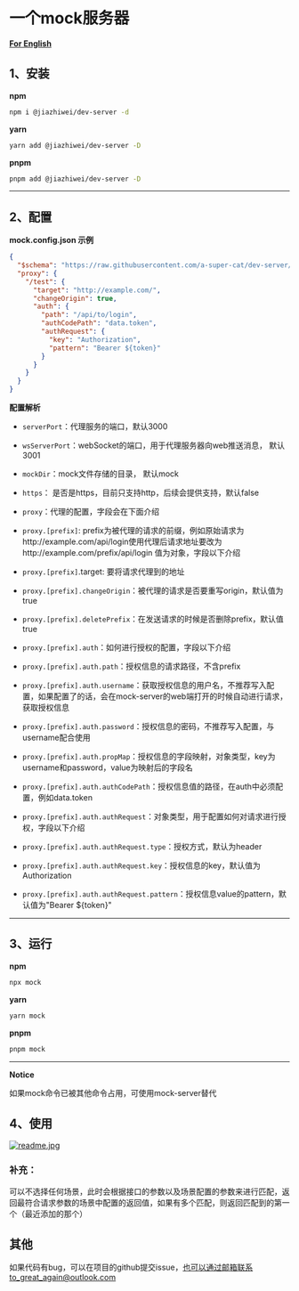 # 一个mock服务器

[**For English**](https://github.com/a-super-cat/dev-server/blob/main/README.en.md "English Readme")

## 1、安装

**npm**

```bash
npm i @jiazhiwei/dev-server -d
```

**yarn**

```bash
yarn add @jiazhiwei/dev-server -D
```

**pnpm**

```bash
pnpm add @jiazhiwei/dev-server -D
```

------

## 2、配置

**mock.config.json  示例**

```json
{
  "$schema": "https://raw.githubusercontent.com/a-super-cat/dev-server/main/mock-config-schema.json",
  "proxy": {
    "/test": {
      "target": "http://example.com/",
      "changeOrigin": true,
      "auth": {
        "path": "/api/to/login",
        "authCodePath": "data.token",
        "authRequest": {
          "key": "Authorization",
          "pattern": "Bearer ${token}"
        }
      }
    }
  }
}
```

**配置解析**

* `serverPort`：代理服务的端口，默认3000

* `wsServerPort`：webSocket的端口，用于代理服务器向web推送消息， 默认3001

* `mockDir`：mock文件存储的目录， 默认mock

* `https`： 是否是https，目前只支持http，后续会提供支持，默认false

* `proxy`：代理的配置，字段会在下面介绍

* `proxy.[prefix]`: prefix为被代理的请求的前缀，例如原始请求为http://example.com/api/login使用代理后请求地址要改为http://example.com/prefix/api/login 值为对象，字段以下介绍

* `proxy.[prefix]`.target: 要将请求代理到的地址

* `proxy.[prefix].changeOrigin`：被代理的请求是否要重写origin，默认值为true

* `proxy.[prefix].deletePrefix`：在发送请求的时候是否删除prefix，默认值true

* `proxy.[prefix].auth`：如何进行授权的配置，字段以下介绍

* `proxy.[prefix].auth.path`：授权信息的请求路径，不含prefix

* `proxy.[prefix].auth.username`：获取授权信息的用户名，不推荐写入配置，如果配置了的话，会在mock-server的web端打开的时候自动进行请求，获取授权信息

* `proxy.[prefix].auth.password`：授权信息的密码，不推荐写入配置，与username配合使用

* `proxy.[prefix].auth.propMap`：授权信息的字段映射，对象类型，key为username和password，value为映射后的字段名

* `proxy.[prefix].auth.authCodePath`：授权信息值的路径，在auth中必须配置，例如data.token

* `proxy.[prefix].auth.authRequest`：对象类型，用于配置如何对请求进行授权，字段以下介绍

* `proxy.[prefix].auth.authRequest.type`：授权方式，默认为header

* `proxy.[prefix].auth.authRequest.key`：授权信息的key，默认值为Authorization

* `proxy.[prefix].auth.authRequest.pattern`：授权信息value的pattern，默认值为"Bearer ${token}"

------

## 3、运行

**npm**

```bash
npx mock
```

**yarn**

```bash
yarn mock
```

**pnpm**

```bash
pnpm mock
```

-----

**Notice**

如果mock命令已被其他命令占用，可使用mock-server替代



## 4、使用

[![readme.jpg](https://i.postimg.cc/DzvJPRzs/readme.jpg)](https://postimg.cc/zyQGJtKX)

### 补充：
可以不选择任何场景，此时会根据接口的参数以及场景配置的参数来进行匹配，返回最符合请求参数的场景中配置的返回值，如果有多个匹配，则返回匹配到的第一个（最近添加的那个）


## 其他

如果代码有bug，可以在项目的github提交issue，也可以通过邮箱联系to_great_again@outlook.com





